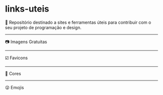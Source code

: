 # links-uteis
🔗 Repositório destinado a sites e ferramentas úteis para contribuir com o seu projeto de programação e design. 
<hr>
<p>📷 Imagens Gratuitas</p>
<hr>
<p>☑️ Favicons</p>
<hr>
<p>🎨 Cores</p>
<hr>
<p>😜 Emojis</p>
